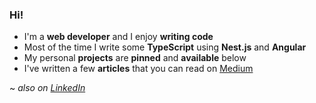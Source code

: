 ### Hi!
- I'm a **web developer** and I enjoy **writing code**
- Most of the time I write some **TypeScript** using **Nest.js** and **Angular**
- My personal **projects** are **pinned** and **available** below
- I've written a few **articles** that you can read on [Medium](https://medium.com/@pierre.viara)

~ _also on [LinkedIn](https://www.linkedin.com/in/pierre-viara)_
